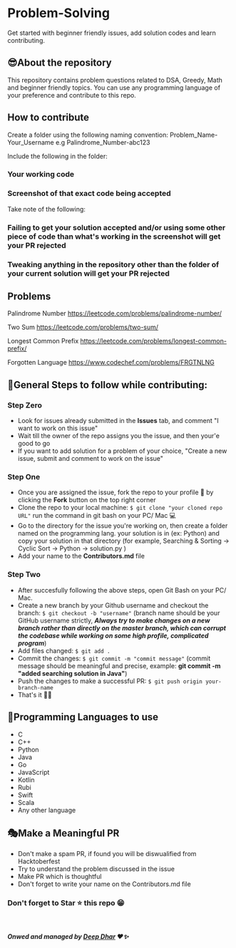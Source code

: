 # Problem-Solving
Get started with beginner friendly issues, add solution codes and learn contributing.

## 😎About the repository
This repository contains problem questions related to DSA, Greedy, Math and beginner friendly topics. You can use any programming language of your preference and contribute to this repo.

## How to contribute

Create a folder using the following naming convention:
Problem_Name-Your_Username
e.g Palindrome_Number-abc123

Include the following in the folder:
### Your working code

### Screenshot of that exact code being accepted

Take note of the following:
### Failing to get your solution accepted and/or using some other piece of code than what's working in the screenshot will get your PR rejected

### Tweaking anything in the repository other than the folder of your current solution will get your PR rejected

## Problems

Palindrome Number
https://leetcode.com/problems/palindrome-number/

Two Sum
https://leetcode.com/problems/two-sum/

Longest Common Prefix
https://leetcode.com/problems/longest-common-prefix/

Forgotten Language
https://www.codechef.com/problems/FRGTNLNG

## 📢General Steps to follow while contributing:

### Step Zero
- Look for issues already submitted in the __Issues__ tab, and comment "I want to work on this issue"
- Wait till the owner of the repo assigns you the issue, and then your'e good to go
- If you want to add solution for a problem of your choice, "Create a new issue, submit and comment to work on the issue"

### Step One
- Once you are assigned the issue, fork the repo to your profile 🍴 by clicking the __Fork__ button on the top right corner 
- Clone the repo to your local machine: ```$ git clone "your cloned repo URL"``` run the command in git bash on your PC/ Mac 💻
- Go to the directory for the issue you're working on, then create a folder named on the programming lang. your solution is in (ex: Python) and copy your solution in that directory (for example, Searching & Sorting -> Cyclic Sort -> Python -> solution.py )
- Add your name to the __Contributors.md__ file

### Step Two
- After succesfully following the above steps, open Git Bash on your PC/ Mac.
- Create a new branch by your Github username and checkout the branch: ```$ git checkout -b "username"``` (branch name should be your GitHub username strictly, ___Always try to make changes on a new branch rather than directly on the master branch, which can corrupt the codebase while working on some high profile, complicated program___) 
- Add files changed: ```$ git add .```
- Commit the changes: ```$ git commit -m "commit message"``` (commit message should be meaningful and precise, example: __git commit -m "added searching solution in Java"__)
- Push the changes to make a successful PR: ```$ git push origin your-branch-name```
- That's it 🎉💥

## 📌Programming Languages to use
- C
- C++
- Python
- Java
- Go
- JavaScript
- Kotlin
- Rubi
- Swift
- Scala
- Any other language

## 🎭Make a Meaningful PR
- Don't make a spam PR, if found you will be diswualified from Hacktoberfest
- Try to understand the problem discussed in the issue
- Make PR which is thoughtful
- Don't forget to write your name on the Contributors.md file

### Don't forget to Star ⭐ this repo 😁

<br></br>
___Onwed and managed by [Deep Dhar](https://github.com/deepdhar) ❤✨___
